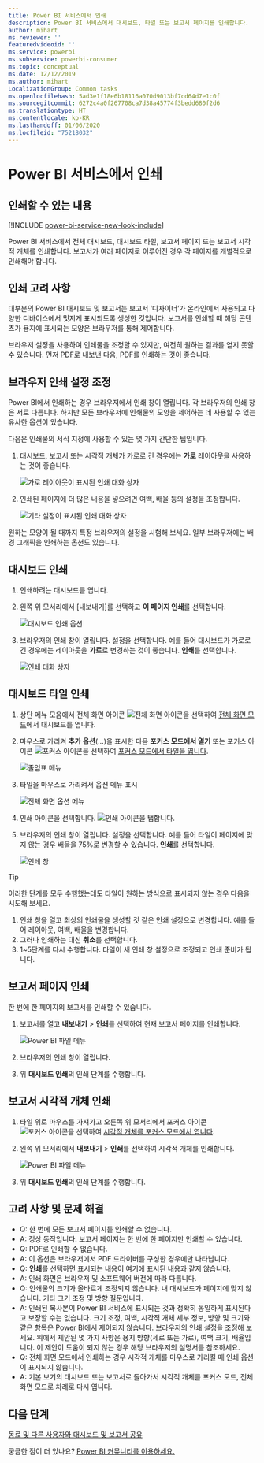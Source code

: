 ```yaml
---
title: Power BI 서비스에서 인쇄
description: Power BI 서비스에서 대시보드, 타일 또는 보고서 페이지를 인쇄합니다.
author: mihart
ms.reviewer: ''
featuredvideoid: ''
ms.service: powerbi
ms.subservice: powerbi-consumer
ms.topic: conceptual
ms.date: 12/12/2019
ms.author: mihart
LocalizationGroup: Common tasks
ms.openlocfilehash: 5ad3e1f18e6b18116a070d9013bf7cd64d7e1c0f
ms.sourcegitcommit: 6272c4a0f267708ca7d38a45774f3bedd680f2d6
ms.translationtype: HT
ms.contentlocale: ko-KR
ms.lasthandoff: 01/06/2020
ms.locfileid: "75218032"
---
```

# <a name="printing-from-the-power-bi-service"></a>Power BI 서비스에서 인쇄

## <a name="what-can-be-printed"></a>인쇄할 수 있는 내용
[!INCLUDE [power-bi-service-new-look-include](../includes/power-bi-service-new-look-include.md)]

Power BI 서비스에서 전체 대시보드, 대시보드 타일, 보고서 페이지 또는 보고서 시각적 개체를 인쇄합니다. 보고서가 여러 페이지로 이루어진 경우 각 페이지를 개별적으로 인쇄해야 합니다. 

## <a name="printing-considerations"></a>인쇄 고려 사항

대부분의 Power BI 대시보드 및 보고서는 보고서 ‘디자이너’가 온라인에서 사용되고 다양한 디바이스에서 멋지게 표시되도록 생성한 것입니다.  보고서를 인쇄할 때 해당 콘텐츠가 용지에 표시되는 모양은 브라우저를 통해 제어합니다. 

브라우저 설정을 사용하여 인쇄물을 조정할 수 있지만, 여전히 원하는 결과를 얻지 못할 수 있습니다. 먼저 [PDF로 내보낸](end-user-pdf.md) 다음, PDF를 인쇄하는 것이 좋습니다. 

## <a name="adjust-your-browser-print-settings"></a>브라우저 인쇄 설정 조정
Power BI에서 인쇄하는 경우 브라우저에서 인쇄 창이 열립니다. 각 브라우저의 인쇄 창은 서로 다릅니다. 하지만 모든 브라우저에 인쇄물의 모양을 제어하는 데 사용할 수 있는 유사한 옵션이 있습니다. 

다음은 인쇄물의 서식 지정에 사용할 수 있는 몇 가지 간단한 팁입니다.

   > 
1. 대시보드, 보고서 또는 시각적 개체가 가로로 긴 경우에는 **가로** 레이아웃을 사용하는 것이 좋습니다. 

   ![가로 레이아웃이 표시된 인쇄 대화 상자](./media/end-user-print/power-bi-landscape-layout.png)

2. 인쇄된 페이지에 더 많은 내용을 넣으려면 여백, 배율 등의 설정을 조정합니다. 

    ![기타 설정이 표시된 인쇄 대화 상자](./media/end-user-print/power-bi-margins.png)

원하는 모양이 될 때까지 특정 브라우저의 설정을 시험해 보세요. 일부 브라우저에는 배경 그래픽을 인쇄하는 옵션도 있습니다. 

## <a name="print-a-dashboard"></a>대시보드 인쇄
1. 인쇄하려는 대시보드를 엽니다.
2. 왼쪽 위 모서리에서 [내보내기]를 선택하고 **이 페이지 인쇄**를 선택합니다.
   
    ![대시보드 인쇄 옵션](./media/end-user-print/power-bi-dashboard-print.png)

3. 브라우저의 인쇄 창이 열립니다. 설정을 선택합니다. 예를 들어 대시보드가 가로로 긴 경우에는 레이아웃을 **가로**로 변경하는 것이 좋습니다. **인쇄**를 선택합니다.
   
    ![인쇄 대화 상자](./media/end-user-print/power-bi-print-dash.png)

## <a name="print-a-dashboard-tile"></a>대시보드 타일 인쇄
1. 상단 메뉴 모음에서 전체 화면 아이콘 ![전체 화면 아이콘](./media/end-user-print/power-bi-full-screen.png)을 선택하여 [전체 화면 모드](end-user-focus.md)에서 대시보드를 엽니다.

3. 마우스로 가리켜 **추가 옵션**(...)을 표시한 다음 **포커스 모드에서 열기** 또는 포커스 아이콘 ![포커스 아이콘](./media/end-user-print/power-bi-focus-icon.png)을 선택하여 [포커스 모드에서 타일을 엽니다](end-user-focus.md).
   
    ![줄임표 메뉴](./media/end-user-print/power-bi-menu-options.png)

4. 타일을 마우스로 가리켜서 옵션 메뉴 표시
   
    ![전체 화면 옵션 메뉴](./media/end-user-print/menu-options-new.png)

4. 인쇄 아이콘을 선택합니다. ![인쇄 아이콘](./media/end-user-print/print-icon.png)을 탭합니다.     

5. 브라우저의 인쇄 창이 열립니다. 설정을 선택합니다. 예를 들어 타일이 페이지에 맞지 않는 경우 배율을 75%로 변경할 수 있습니다. **인쇄**를 선택합니다.

    ![인쇄 창](./media/end-user-print/power-bi-scale.png) 

> [!TIP]
> 이러한 단계를 모두 수행했는데도 타일이 원하는 방식으로 표시되지 않는 경우 다음을 시도해 보세요.
> 1. 인쇄 창을 열고 최상의 인쇄물을 생성할 것 같은 인쇄 설정으로 변경합니다. 예를 들어 레이아웃, 여백, 배율을 변경합니다. 
> 2. 그러나 인쇄하는 대신 **취소**를 선택합니다. 
> 3. 1~5단계를 다시 수행합니다. 타일이 새 인쇄 창 설정으로 조정되고 인쇄 준비가 됩니다.

## <a name="print-a-report-page"></a>보고서 페이지 인쇄
한 번에 한 페이지의 보고서를 인쇄할 수 있습니다.

1. 보고서를 열고 **내보내기** > **인쇄**를 선택하여 현재 보고서 페이지를 인쇄합니다.
   
    ![Power BI 파일 메뉴](./media/end-user-print/power-bi-report-print.png)
2. 브라우저의 인쇄 창이 열립니다.

3. 위 **대시보드 인쇄**의 인쇄 단계를 수행합니다.
   


## <a name="print-a-report-visual"></a>보고서 시각적 개체 인쇄
1. 타일 위로 마우스를 가져가고 오른쪽 위 모서리에서 포커스 아이콘 ![포커스 아이콘](./media/end-user-print/power-bi-focus-icon.png)을 선택하여 [시각적 개체를 포커스 모드에서 엽니다](end-user-focus.md).

2. 왼쪽 위 모서리에서 **내보내기** > **인쇄**를 선택하여 시각적 개체를 인쇄합니다.

    ![Power BI 파일 메뉴](./media/end-user-print/power-bi-report-print.png)


3. 위 **대시보드 인쇄**의 인쇄 단계를 수행합니다.

## <a name="considerations-and-troubleshooting"></a>고려 사항 및 문제 해결

* Q: 한 번에 모든 보고서 페이지를 인쇄할 수 없습니다.    
* A: 정상 동작입니다. 보고서 페이지는 한 번에 한 페이지만 인쇄할 수 있습니다.
* Q: PDF로 인쇄할 수 없습니다.    
* A: 이 옵션은 브라우저에서 PDF 드라이버를 구성한 경우에만 나타납니다.    
* Q: **인쇄**를 선택하면 표시되는 내용이 여기에 표시된 내용과 같지 않습니다.    
* A: 인쇄 화면은 브라우저 및 소프트웨어 버전에 따라 다릅니다.
* Q: 인쇄물의 크기가 올바르게 조정되지 않습니다.  내 대시보드가 페이지에 맞지 않습니다. 기타 크기 조정 및 방향 질문입니다.    
* A: 인쇄된 복사본이 Power BI 서비스에 표시되는 것과 정확히 동일하게 표시된다고 보장할 수는 없습니다. 크기 조정, 여백, 시각적 개체 세부 정보, 방향 및 크기와 같은 항목은 Power BI에서 제어되지 않습니다. 브라우저의 인쇄 설정을 조정해 보세요. 위에서 제안된 몇 가지 사항은 용지 방향(세로 또는 가로), 여백 크기, 배율입니다. 이 제안이 도움이 되지 않는 경우 해당 브라우저의 설명서를 참조하세요.      
* Q: 전체 화면 모드에서 인쇄하는 경우 시각적 개체를 마우스로 가리킬 때 인쇄 옵션이 표시되지 않습니다.   
* A: 기본 보기의 대시보드 또는 보고서로 돌아가서 시각적 개체를 포커스 모드, 전체 화면 모드로 차례로 다시 엽니다. 

## <a name="next-steps"></a>다음 단계
[동료 및 다른 사용자와 대시보드 및 보고서 공유](../service-share-dashboards.md)

궁금한 점이 더 있나요? [Power BI 커뮤니티를 이용하세요.](https://community.powerbi.com/)


